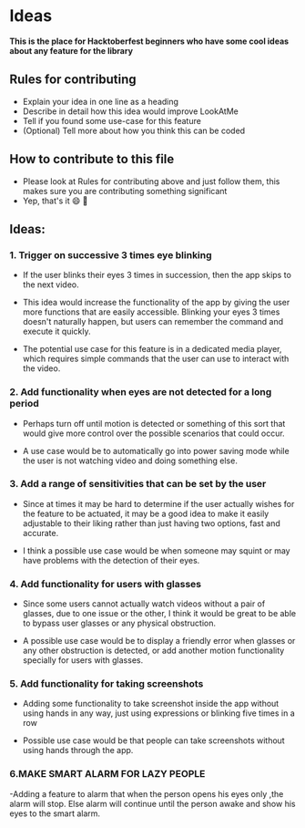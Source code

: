 # Ideas

**This is the place for Hacktoberfest beginners who have some cool ideas about any feature for the library**

## Rules for contributing

- Explain your idea in one line as a heading
- Describe in detail how this idea would improve LookAtMe
- Tell if you found some use-case for this feature
- (Optional) Tell more about how you think this can be coded

## How to contribute to this file

- Please look at Rules for contributing above and just follow them, this makes sure you are contributing something significant
- Yep, that's it :smile: :100:


## Ideas:

### 1. Trigger on successive 3 times eye blinking 

- If the user blinks their eyes 3 times in succession, then the app skips to the next video.

- This idea would increase the functionality of the app by giving the user more functions that are easily accessible. Blinking your eyes 3 times doesn't naturally happen, but users can remember the command and execute it quickly. 

- The potential use case for this feature is in a dedicated media player, which requires simple commands that the user can use to interact with the video. 

### 2. Add functionality when eyes are not detected for a long period

- Perhaps turn off until motion is detected or something of this sort that would give more control over the possible scenarios that could occur.

- A use case would be to automatically go into power saving mode while the user is not watching video and doing something else.

### 3. Add a range of sensitivities that can be set by the user 

- Since at times it may be hard to determine if the user actually wishes for the feature to be actuated, it may be a good idea to make it easily adjustable to their liking rather than just having two options, fast and accurate.

- I think a possible use case would be when someone may squint or may have problems with the detection of their eyes. 


### 4. Add functionality for users with glasses 

- Since some users cannot actually watch videos without a pair of glasses, due to one issue or the other, I think it would be great to be able to bypass user glasses or any physical obstruction.

- A possible use case would be to display a friendly error when glasses or any other obstruction is detected, or add another motion functionality specially for users with glasses. 

### 5. Add functionality for taking screenshots

- Adding some functionality to take screenshot inside the app without using hands in any way, just using expressions or blinking five times in a row

- Possible use case would be that people can take screenshots without using hands through the app.
### 6.MAKE SMART ALARM FOR LAZY PEOPLE
-Adding a feature to alarm that when the person opens his eyes only ,the alarm will stop.
Else alarm will continue until the person awake and show his eyes to the smart alarm.
